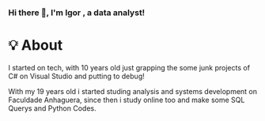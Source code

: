 ### Hi there 👋, I'm Igor , a data analyst!

# 💡 About  
I started on tech, with 10 years old just grapping the some junk projects of C# on Visual Studio and putting to debug!

With my 19 years old i started studing analysis and systems development on Faculdade Anhaguera, 
since then i study online too and make some SQL Querys and Python Codes.
